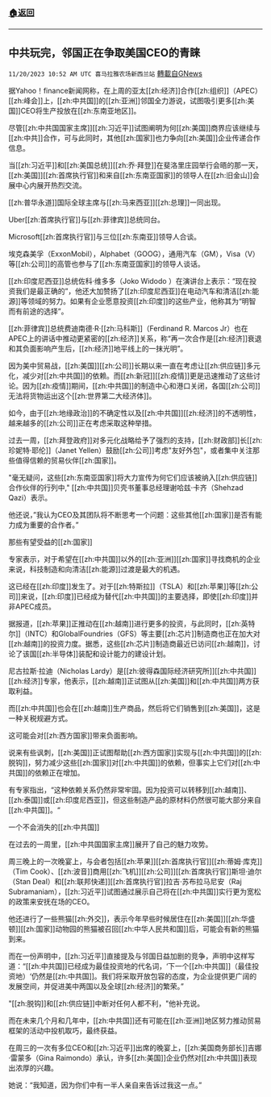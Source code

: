 ###  [:house:返回](README.md)
---


## 中共玩完，邻国正在争取美国CEO的青睐
`11/20/2023 10:52 AM UTC 喜马拉雅农场新西兰站` [轉載自GNews](https://gnews.org/articles/1997341)

据Yahoo！finance新闻网称，在上周的亚太[[zh:经济]]合作[[zh:组织]]（APEC）[[zh:峰会]]上，[[zh:中共国]]的[[zh:亚洲]]邻国全力游说，试图吸引更多[[zh:美国]]CEO将生产投放在[[zh:东南亚地区]]。

尽管[[zh:中共国国家主席]][[zh:习近平]]试图阐明为何[[zh:美国]]商界应该继续与[[zh:中共]]合作，可与此同时，其他[[zh:国家]]也力争向[[zh:美国]]企业传递合作信息。

当[[zh:习近平]]和[[zh:美国总统]][[zh:乔·拜登]]在斐洛里庄园举行会晤的那一天，[[zh:美国]][[zh:首席执行官]]和来自[[zh:东南亚国家]]的领导人在[[zh:旧金山]]会展中心内展开热烈交流。

[[zh:普华永道]]国际全球主席与[[zh:马来西亚]][[zh:总理]]一同出现。

Uber[[zh:首席执行官]]与[[zh:菲律宾]]总统同台。

Microsoft[[zh:首席执行官]]与三位[[zh:东南亚]]领导人合谈。

埃克森美孚（ExxonMobil），Alphabet（GOOG），通用汽车（GM），Visa（V）等[[zh:公司]]的高管也参与了[[zh:东南亚国家]]的领导人谈话。

[[zh:印度尼西亚]]总统佐科·维多多（Joko Widodo ）在演讲台上表示：“现在投资我们是最正确的”，他还大加赞扬了[[zh:印度尼西亚]]在电动汽车和清洁[[zh:能源]]等领域的努力。如果有企业愿意投资[[zh:印度]]的这些产业，他称其为“明智而有前途的选择”。

[[zh:菲律宾]]总统费迪南德·R·[[zh:马科斯]]（Ferdinand R. Marcos Jr）也在APEC上的讲话中推动更紧密的[[zh:经济]]关系，称“再一次合作是[[zh:经济]]衰退和其负面影响产生后，[[zh:经济]]地平线上的一抹光明”。

因为美中贸易战，[[zh:美国]][[zh:公司]]长期以来一直在考虑让[[zh:供应链]]多元化，减少对[[zh:中共国]]的依赖。而[[zh:新冠]][[zh:疫情]]更是迅速推动了这些讨论。因为[[zh:疫情]]期间，[[zh:中共国]]的制造中心和港口关闭，各国[[zh:公司]]无法将货物运出这个[[zh:世界第二大经济体]]。

如今，由于[[zh:地缘政治]]的不确定性以及[[zh:中共国]][[zh:经济]]的不透明性，越来越多的[[zh:公司]]正在考虑采取这种举措。

过去一周，[[zh:拜登政府]]对多元化战略给予了强烈的支持，[[zh:财政部]]长[[zh:珍妮特·耶伦]]（Janet Yellen）鼓励[[zh:公司]]考虑"友好外包"，或者集中关注那些值得信赖的贸易伙伴[[zh:国家]]。

"毫无疑问，这些[[zh:东南亚国家]]将大力宣传为何它们应该被纳入[[zh:供应链]]合作伙伴的行列中," [[zh:中共国]]贝壳书董事总经理谢哈兹·卡齐（Shehzad Qazi）表示。

他还说，”我认为CEO及其团队将不断思考一个问题：这些其他[[zh:国家]]是否有能力成为重要的合作者。”

那些有望受益的[[zh:国家]]

专家表示，对于希望在[[zh:中共国]]以外的[[zh:亚洲]][[zh:国家]]寻找商机的企业来说，科技制造和向清洁[[zh:能源]]过渡是最大的机遇。

这已经在[[zh:印度]]发生了。对于[[zh:特斯拉]]（TSLA）和[[zh:苹果]]等[[zh:公司]]来说，[[zh:印度]]已经成为替代[[zh:中共国]]的主要选择，即使[[zh:印度]]并非APEC成员。

据报道，[[zh:苹果]]正推动在[[zh:越南]]进行更多的投资，与此同时，[[zh:英特尔]]（INTC）和GlobalFoundries（GFS）等主要[[zh:芯片]]制造商也正在加大对[[zh:越南]]的投资力度。据悉，这些[[zh:芯片]]制造商最近已访问[[zh:越南]]，讨论了该国[[zh:半导体]]装配和设计能力的建设计划。

尼古拉斯·拉迪（Nicholas Lardy）是[[zh:彼得森国际经济研究所]][[zh:中共国]][[zh:经济]]专家，他表示，[[zh:越南]]正试图从[[zh:美国]]和[[zh:中共国]]两方获取利益。

而[[zh:中共国]]也会在[[zh:越南]]生产商品，然后将它们销售到[[zh:美国]]，这是一种关税规避方式。

这可能会对[[zh:西方国家]]带来负面影响。

说来有些讽刺，[[zh:美国]]正试图帮助[[zh:西方国家]]实现与[[zh:中共国]]的[[zh:脱钩]]，努力减少这些[[zh:国家]]对[[zh:中共国]]的依赖，但事实上它们对[[zh:中共国]]的依赖正在增加。

有专家指出，“这种依赖关系仍然非常牢固。因为投资可以转移到[[zh:越南]]、[[zh:泰国]]或[[zh:印度尼西亚]]，但这些制造产品的原材料仍然很可能大部分来自[[zh:中共国]]。“ 

一个不会消失的[[zh:中共国]]

在过去的一周里，[[zh:中共国国家主席]]展开了自己的魅力攻势。

周三晚上的一次晚宴上，与会者包括[[zh:苹果]][[zh:首席执行官]][[zh:蒂姆·库克]]（Tim Cook）、[[zh:波音]]商用[[zh:飞机]][[zh:公司]][[zh:首席执行官]]斯坦·迪尔（Stan Deal）和[[zh:联邦快递]][[zh:首席执行官]]拉吉·苏布拉马尼安（Raj Subramaniam），[[zh:习近平]]试图通过展示自己将在[[zh:中共国]]实行更为宽松的政策来安抚在场的CEO。

他还进行了一些熊猫[[zh:外交]]，表示今年早些时候居住在[[zh:美国]][[zh:华盛顿]][[zh:国家]]动物园的熊猫被召回[[zh:中华人民共和国]]后，可能会有新的熊猫到来。

而在一份声明中，[[zh:习近平]]直接提及与邻国日益加剧的竞争，声明中这样写道：“[[zh:中共国]]已经成为最佳投资地的代名词，‘下一个[[zh:中共国]]（最佳投资地）‘仍然是[[zh:中共国]]。我们将采取开放包容的态度，为企业提供更广阔的发展空间，并促进美中两国以及全球[[zh:经济]]的繁荣。”

"[[zh:脱钩]]和[[zh:供应链]]中断对任何人都不利，"他补充说。

而在未来几个月和几年中，[[zh:中共国]]还有可能在[[zh:亚洲]]地区努力推动贸易框架的活动中投机取巧，最终获益。

在周三的一次有多位CEO和[[zh:习近平]]出席的晚宴上，[[zh:美国商务部长]]吉娜·雷蒙多（Gina Raimondo）承认，许多[[zh:美国]]企业仍然对[[zh:中共国]]表现出浓厚的兴趣。

她说：“我知道，因为你们中有一半人亲自来告诉过我这一点。”
